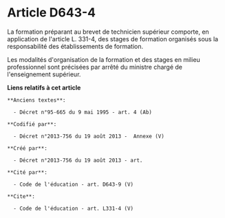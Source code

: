 # Article D643-4

La formation préparant au brevet de technicien supérieur comporte, en application de l'article L. 331-4, des stages de
formation organisés sous la responsabilité des établissements de formation. 

Les modalités d'organisation de la formation et des stages en milieu professionnel sont précisées par arrêté du ministre
chargé de l'enseignement supérieur.

**Liens relatifs à cet article**

	**Anciens textes**:

	  - Décret n°95-665 du 9 mai 1995 - art. 4 (Ab)

	**Codifié par**:

	  - Décret n°2013-756 du 19 août 2013 -  Annexe (V)

	**Créé par**:

	  - Décret n°2013-756 du 19 août 2013 - art.

	**Cité par**:

	  - Code de l'éducation - art. D643-9 (V)

	**Cite**:

	  - Code de l'éducation - art. L331-4 (V)
